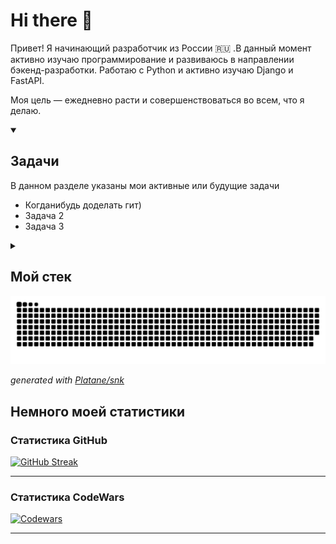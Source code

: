 <p align="center"> 
  <h1>Hi there 👋</h1>
</p>

<p> Привет! Я начинающий разработчик из России 🇷🇺 .В данный момент активно изучаю программирование и развиваюсь в направлении бэкенд-разработки. Работаю с Python и активно изучаю Django и FastAPI.</p>
<!-- <p>В свободное время я люблю находить интересные задачи, с которыми раньше не сталкивался, и погружаться в их решение. Мне нравится изучать новые темы и разбираться в них, чтобы успешно справляться с возникающими вызовами. </p> -->
<p>Моя цель — ежедневно расти и совершенствоваться во всем, что я делаю.</p>
<details open>
  <summary><h2>Задачи</h2></summary>
  <p>В данном разделе указаны мои активные или будущие задачи</p>
  <ul>
  <li>Когданибудь доделать гит)</li>
  <li>Задача 2</li>
  <li>Задача 3</li>
  </ul>
  
</details>
<details> 
  <summary><h2>Мой стек</h2></summary>
  <h3>Языки</h3>
    <p>
      <a href="https://www.python.org" target="_blank" rel="noreferrer"> <img src="https://raw.githubusercontent.com/devicons/devicon/master/icons/python/python-original.svg" alt="python" width="40" height="40"/></a>
      <a> </a>
      </a> <a href="https://developer.mozilla.org/en-US/docs/Web/JavaScript" target="_blank" rel="noreferrer"> <img src="https://raw.githubusercontent.com/devicons/devicon/master/icons/javascript/javascript-original.svg" alt="javascript" width="40" height="40"/></a>
      <a> </a>
      <a href="https://www.gnu.org/software/bash/" target="_blank" rel="noreferrer"> <img src="https://img.icons8.com/plasticine/2x/bash.png" alt="bash" width="40" height="40"/></a> 
    </p>
  <h3>Фреймворки и библиотеки </h3>
    <p>
       <a href="https://www.djangoproject.com/" target="_blank" rel="noreferrer"> <img src="https://cdn.worldvectorlogo.com/logos/django.svg" alt="django" width="40" height="40"/></a>
       <a href="https://fastapi.tiangolo.com/" target="_blank" rel="noreferrer"> <img src="https://raw.githubusercontent.com/gilbarbara/logos/29e8719bf78915c7a82a26a6c203f53c4cb8fff2/logos/fastapi-icon.svg" alt="FastApi" width="40" height="40"/></a>
       <a href="https://aiogram.dev/" target="_blank" rel="noreferrer"> <img src="https://docs.aiogram.dev/en/latest/_static/logo.png" alt="Aiogram" width="40" height="40"/></a>
       <a href="https://discordpy.readthedocs.io/en/stable/" target="_blank" rel="noreferrer"> <img src="https://cdn.discordapp.com/icons/336642139381301249/3aa641b21acded468308a37eef43d7b3.webp?size=64" alt="DiscordPY" width="40" height="40"/a>
       <a href="https://www.sqlalchemy.org/" target="_blank" rel="noreferrer"> <img src="https://www.sqlalchemy.org/img/sqla_logo.png" alt="sqlalchemy" width="90" height="40"/></a>
       <a href="https://requests.readthedocs.io/en/latest/" target="_blank" rel="noreferrer"> <img src="https://requests.readthedocs.io/en/latest/_static/requests-sidebar.png" alt="requests" width="40" height="40"/></a> 
    </p>
  <h3>Базы данных</h3>
  <p>
    <a href="https://redis.io" target="_blank" rel="noreferrer"> <img src="https://raw.githubusercontent.com/devicons/devicon/master/icons/redis/redis-original-wordmark.svg" alt="redis" width="40" height="40"/></a> 
    <a href="https://www.sqlite.org/"target="_blank" rel="noreferrer"> <img src="https://www.vectorlogo.zone/logos/sqlite/sqlite-icon.svg" alt="sqlite" width="40" height="40"/></a> 
    <a href="https://www.postgresql.org" target="_blank" rel="noreferrer"> <img src="https://raw.githubusercontent.com/devicons/devicon/master/icons/postgresql/postgresql-original-wordmark.svg" alt="postgresql" width="40" height="40"/></a>
    <a href="https://www.mysql.com/" target="_blank" rel="noreferrer"> <img src="https://raw.githubusercontent.com/devicons/devicon/master/icons/mysql/mysql-original-wordmark.svg" alt="mysql" width="40" height="40"</a> 
  </p>
  <h3>По и инстументы</h3>
  <a href="https://www.linux.org/"target="_blank" rel="noreferrer"> <img src="https://raw.githubusercontent.com/devicons/devicon/master/icons/linux/linux-original.svg" alt="linux" width="40"height="40"/></a> 
  <a href="https://fedoraproject.org/" target="_blank" rel="noreferrer"> <img src="https://www.vectorlogo.zone/logos/getfedora/getfedora-icon.svg" alt="Fedora" width="40" height="40"/></a>
  <a href="https://www.rabbitmq.com" target="_blank" rel="noreferrer"> <img src="https://www.vectorlogo.zone/logos/rabbitmq/rabbitmq-icon.svg" alt="rabbitMQ" width="40" height="40"/></a> 
  <a href="https://dbeaver.io/" target="_blank" rel="noreferrer"> <img src="https://dbeaver.io/wp-content/uploads/2015/09/beaver-head.png" alt="DBeaver" width="40" height="40"/></a>
  <a href="https://git-scm.com/" target="_blank" rel="noreferrer"> <img src="https://www.vectorlogo.zone/logos/git-scm/git-scm-icon.svg" alt="git" width="40" height="40"/></a> 
  <a href="https://www.docker.com/" target="_blank" rel="noreferrer"> <img src="https://seekicon.com/free-icon-download/docker_5.svg" alt="docker" width="40" height="40"/></a> 
  <a href="https://discord.com/" target="_blank" rel="noreferrer"> <img src="https://logos-world.net/wp-content/uploads/2020/12/Discord-Logo-700x394.png" alt="Discord" width="40" height="40"/></a> 
</details>
<picture>
  <source media="(prefers-color-scheme: dark)" srcset="https://raw.githubusercontent.com/Flam7060/Flam7060/output/github-contribution-grid-snake-dark.svg">
  <source media="(prefers-color-scheme: light)" srcset="https://raw.githubusercontent.com/Flam7060/Flam7060/output/github-contribution-grid-snake.svg">
  <img alt="github contribution grid snake animation" src="https://raw.githubusercontent.com/Flam7060/Flam7060/output/github-contribution-grid-snake.svg">
</picture>

_generated with [Platane/snk](https://github.com/Platane/snk)_
<h2>Немного моей статистики</h2>
 <h3>Статистика GitHub</h3>
  <p>
    <a href="https://git.io/streak-stats" target="_blank" rel="noopener noreferrer">
      <img src="https://streak-stats.demolab.com/?user=Flam7060" alt="GitHub Streak"></a>
  </p>
<hr>
  <h3>Статистика CodeWars</h3>
  <p>
    <a href="https://www.codewars.com/users/Flam7060" target="_blank" rel="noopener noreferrer">
      <img src="https://www.codewars.com/users/Flam7060/badges/large" alt="Codewars"></a>
  </p>
<hr>
